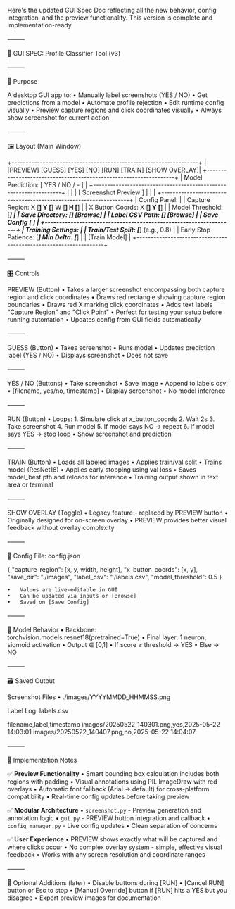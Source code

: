 Here's the updated GUI Spec Doc reflecting all the new behavior, config integration, and the preview functionality. This version is complete and implementation-ready.

⸻

📄 GUI SPEC: Profile Classifier Tool (v3)

⸻

🧭 Purpose

A desktop GUI app to:
	•	Manually label screenshots (YES / NO)
	•	Get predictions from a model
	•	Automate profile rejection
	•	Edit runtime config visually
	•	Preview capture regions and click coordinates visually
	•	Always show screenshot for current action

⸻

🖼 Layout (Main Window)

+------------------------------------------------------------------+
|[PREVIEW] [GUESS]   [YES]   [NO]   [RUN]   [TRAIN]   [SHOW OVERLAY]|
+------------------------------------------------------------------+
| Model Prediction: [ YES / NO / - ]                               |
+------------------------------------------------------------------+
|                                                                  |
|                [  Screenshot Preview  ]                          |
|                                                                  |
+------------------------------------------------------------------+
| Config Panel:                                                    |
|   Capture Region: X [____] Y [____] W [____] H [____]            |
|   X Button Coords: X [____] Y [____]                             |
|   Model Threshold: [_____]                                       |
|   Save Directory: [__________] [Browse]                          |
|   Label CSV Path: [__________] [Browse]                          |
|   Save Config [ ]                                                |
+------------------------------------------------------------------+
| Training Settings:                                               |
|   Train/Test Split: [_____]   (e.g., 0.8)                        |
|   Early Stop Patience: [_____]  Min Delta: [_____]               |
|   [Train Model]                                                  |
+------------------------------------------------------------------+


⸻

🎛 Controls

PREVIEW (Button)
	•	Takes a larger screenshot encompassing both capture region and click coordinates
	•	Draws red rectangle showing capture region boundaries
	•	Draws red X marking click coordinates
	•	Adds text labels "Capture Region" and "Click Point"
	•	Perfect for testing your setup before running automation
	•	Updates config from GUI fields automatically

⸻

GUESS (Button)
	•	Takes screenshot
	•	Runs model
	•	Updates prediction label (YES / NO)
	•	Displays screenshot
	•	Does not save

⸻

YES / NO (Buttons)
	•	Take screenshot
	•	Save image
	•	Append to labels.csv:
	•	[filename, yes/no, timestamp]
	•	Display screenshot
	•	No model inference

⸻

RUN (Button)
	•	Loops:
	1.	Simulate click at x_button_coords
	2.	Wait 2s
	3.	Take screenshot
	4.	Run model
	5.	If model says NO → repeat
	6.	If model says YES → stop loop
	•	Show screenshot and prediction

⸻

TRAIN (Button)
	•	Loads all labeled images
	•	Applies train/val split
	•	Trains model (ResNet18)
	•	Applies early stopping using val loss
	•	Saves model_best.pth and reloads for inference
	•	Training output shown in text area or terminal

⸻

SHOW OVERLAY (Toggle)
	•	Legacy feature - replaced by PREVIEW button
	•	Originally designed for on-screen overlay
	•	PREVIEW provides better visual feedback without overlay complexity

⸻

🧩 Config File: config.json

{
  "capture_region": [x, y, width, height],
  "x_button_coords": [x, y],
  "save_dir": "./images",
  "label_csv": "./labels.csv",
  "model_threshold": 0.5
}

	•	Values are live-editable in GUI
	•	Can be updated via inputs or [Browse]
	•	Saved on [Save Config]

⸻

🧠 Model Behavior
	•	Backbone: torchvision.models.resnet18(pretrained=True)
	•	Final layer: 1 neuron, sigmoid activation
	•	Output ∈ [0,1]
	•	If score ≥ threshold → YES
	•	Else → NO

⸻

🗃 Saved Output

Screenshot Files
	•	./images/YYYYMMDD_HHMMSS.png

Label Log: labels.csv

filename,label,timestamp
images/20250522_140301.png,yes,2025-05-22 14:03:01
images/20250522_140407.png,no,2025-05-22 14:04:07


⸻

🔧 Implementation Notes

✅ **Preview Functionality**
	•	Smart bounding box calculation includes both regions with padding
	•	Visual annotations using PIL ImageDraw with red overlays
	•	Automatic font fallback (Arial → default) for cross-platform compatibility
	•	Real-time config updates before taking preview

✅ **Modular Architecture**
	•	`screenshot.py` - Preview generation and annotation logic
	•	`gui.py` - PREVIEW button integration and callback
	•	`config_manager.py` - Live config updates
	•	Clean separation of concerns

✅ **User Experience**
	•	PREVIEW shows exactly what will be captured and where clicks occur
	•	No complex overlay system - simple, effective visual feedback
	•	Works with any screen resolution and coordinate ranges

⸻

🔧 Optional Additions (later)
	•	Disable buttons during [RUN]
	•	[Cancel RUN] button or Esc to stop
	•	[Manual Override] button if [RUN] hits a YES but you disagree
	•	Export preview images for documentation
